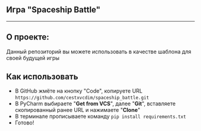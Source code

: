 ## Игра "Spaceship Battle"

---

## О проекте:
Данный репозиторий вы можете использовать в качестве шаблона для своей будущей игры

## Как использовать
- В GitHub жмёте на кнопку "Code", копируете URL `https://github.com/cestxvcdim/spaceship_battle.git`
- В PyCharm выбираете "**Get from VCS**", далее "**Git**", вставляете скопированный ранее URL и нажимаете "**Clone**" 
- В терминале прописываете команду `pip install requirements.txt`
- Готово!

